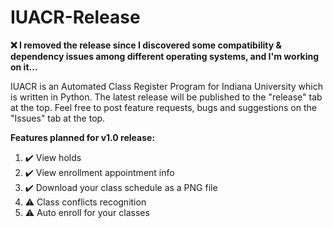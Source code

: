 # IUACR-Release
<b> ❌ I removed the release since I discovered some compatibility & dependency issues among different operating systems, and I'm working on it... </b>

IUACR is an Automated Class Register Program for Indiana University which is written in Python. The latest release will be published to the "release" tab at the top. Feel free to post feature requests, bugs and suggestions on the "Issues" tab at the top.

<b>Features planned for v1.0 release:</b>
1. ✔️ View holds
2. ✔️ View enrollment appointment info
3. ✔️ Download your class schedule as a PNG file
4. ⚠️ Class conflicts recognition
5. ⚠️ Auto enroll for your classes
